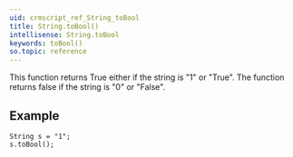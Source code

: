 ```yaml
---
uid: crmscript_ref_String_toBool
title: String.toBool()
intellisense: String.toBool
keywords: toBool()
so.topic: reference
---
```



This function returns True either if the string is "1" or "True".
The function returns false if the string is "0" or "False".





## Example
    
    String s = "1";
    s.toBool();


